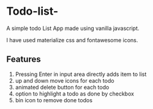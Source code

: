 # Todo-list-
A simple todo List App made using vanilla javascript.

I have used materialize css and fontawesome icons.

## Features
1. Pressing Enter in input area directly adds item to list
1. up and down move icons for each todo
1. animated delete button for each todo
1. option to highlight a todo as done by checkbox
1. bin icon to remove done todos

